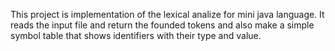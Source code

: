 This project is implementation of the lexical analize for mini java language. It reads the input file and return the founded tokens and also make a simple symbol table that shows identifiers with their type and value.
